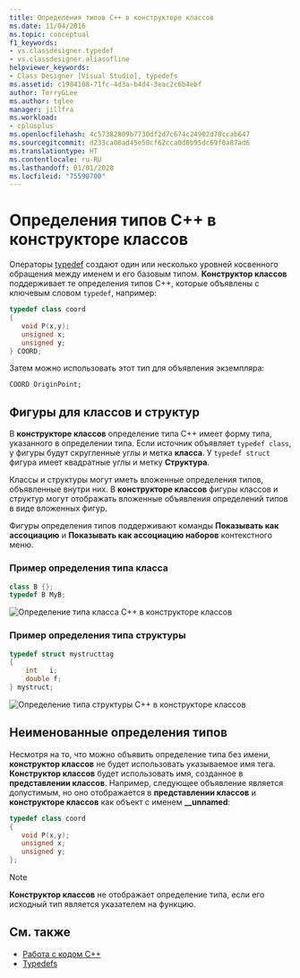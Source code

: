 ```yaml
---
title: Определения типов C++ в конструкторе классов
ms.date: 11/04/2016
ms.topic: conceptual
f1_keywords:
- vs.classdesigner.typedef
- vs.classdesigner.aliasofline
helpviewer_keywords:
- Class Designer [Visual Studio], typedefs
ms.assetid: c1984108-71fc-4d3a-b4d4-3eac2c6b4ebf
author: TerryGLee
ms.author: tglee
manager: jillfra
ms.workload:
- cplusplus
ms.openlocfilehash: 4c57382809b7730df2d7c674c24902d70ccab647
ms.sourcegitcommit: d233ca00ad45e50cf62cca0d0b95dc69f0a87ad6
ms.translationtype: HT
ms.contentlocale: ru-RU
ms.lasthandoff: 01/01/2020
ms.locfileid: "75590700"
---
```

# <a name="c-typedefs-in-class-designer"></a>Определения типов C++ в конструкторе классов

Операторы [typedef](/cpp/cpp/aliases-and-typedefs-cpp#typedefs) создают один или несколько уровней косвенного обращения между именем и его базовым типом. **Конструктор классов** поддерживает те определения типов C++, которые объявлены с ключевым словом `typedef`, например:

```cpp
typedef class coord
{
   void P(x,y);
   unsigned x;
   unsigned y;
} COORD;
```

Затем можно использовать этот тип для объявления экземпляра:

`COORD OriginPoint;`

## <a name="class-and-struct-shapes"></a>Фигуры для классов и структур

В **конструкторе классов** определение типа C++ имеет форму типа, указанного в определении типа. Если источник объявляет `typedef class`, у фигуры будут скругленные углы и метка **класса**. У `typedef struct` фигура имеет квадратные углы и метку **Структура**.

Классы и структуры могут иметь вложенные определения типов, объявленные внутри них. В **конструкторе классов** фигуры классов и структур могут отображать вложенные объявления определений типов в виде вложенных фигур.

Фигуры определения типов поддерживают команды **Показывать как ассоциацию** и **Показывать как ассоциацию наборов** контекстного меню.

### <a name="class-typedef-example"></a>Пример определения типа класса

```cpp
class B {};
typedef B MyB;
```

![Определение типа класса C++ в конструкторе классов](media/cpp-class-typedef.png)

### <a name="struct-typedef-example"></a>Пример определения типа структуры

```cpp
typedef struct mystructtag
{
    int   i;
    double f;
} mystruct;
```

![Определение типа структуры C++ в конструкторе классов](media/cpp-struct-typedef.png)

## <a name="unnamed-typedefs"></a>Неименованные определения типов

Несмотря на то, что можно объявить определение типа без имени, **конструктор классов** не будет использовать указываемое имя тега. **Конструктор классов** будет использовать имя, созданное в **представлении классов**. Например, следующее объявление является допустимым, но оно отображается в **представлении классов** и **конструкторе классов** как объект с именем **__unnamed**:

```cpp
typedef class coord
{
   void P(x,y);
   unsigned x;
   unsigned y;
};
```

> [!NOTE]
> **Конструктор классов** не отображает определение типа, если его исходный тип является указателем на функцию.

## <a name="see-also"></a>См. также

- [Работа с кодом C++](working-with-visual-cpp-code.md)
- [Typedefs](/cpp/cpp/aliases-and-typedefs-cpp#typedefs)
